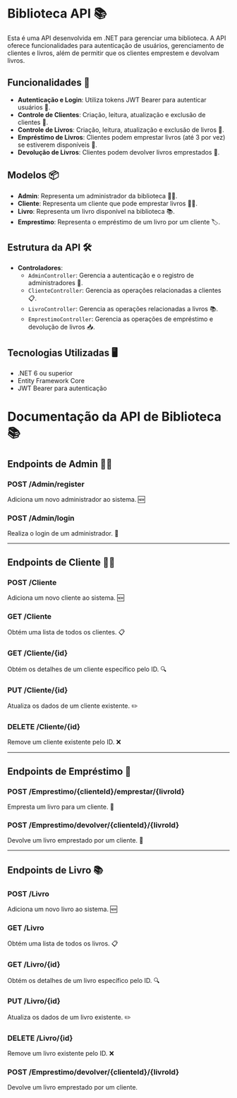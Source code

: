 # Biblioteca API 📚

Esta é uma API desenvolvida em .NET para gerenciar uma biblioteca. A API oferece funcionalidades para autenticação de usuários, gerenciamento de clientes e livros, além de permitir que os clientes emprestem e devolvam livros.

## Funcionalidades 🚀

- **Autenticação e Login**: Utiliza tokens JWT Bearer para autenticar usuários 🔑.
- **Controle de Clientes**: Criação, leitura, atualização e exclusão de clientes 👤.
- **Controle de Livros**: Criação, leitura, atualização e exclusão de livros 📖.
- **Empréstimo de Livros**: Clientes podem emprestar livros (até 3 por vez) se estiverem disponíveis 📅.
- **Devolução de Livros**: Clientes podem devolver livros emprestados 🔄.

## Modelos 📦

- **Admin**: Representa um administrador da biblioteca 👨‍💼.
- **Cliente**: Representa um cliente que pode emprestar livros 🧑‍🎓.
- **Livro**: Representa um livro disponível na biblioteca 📚.
- **Emprestimo**: Representa o empréstimo de um livro por um cliente 🏷️.

## Estrutura da API 🛠️

- **Controladores**:
  - `AdminController`: Gerencia a autenticação e o registro de administradores 🔐.
  - `ClienteController`: Gerencia as operações relacionadas a clientes 📋.
  - `LivroController`: Gerencia as operações relacionadas a livros 📚.
  - `EmprestimoController`: Gerencia as operações de empréstimo e devolução de livros 📥.

## Tecnologias Utilizadas 🖥️

- .NET 6 ou superior
- Entity Framework Core
- JWT Bearer para autenticação

# Documentação da API de Biblioteca 📚

## Endpoints de Admin 👨‍💼

### POST /Admin/register
Adiciona um novo administrador ao sistema. 🆕

### POST /Admin/login
Realiza o login de um administrador. 🔑

---

## Endpoints de Cliente 🧑‍🎓

### POST /Cliente
Adiciona um novo cliente ao sistema. 🆕

### GET /Cliente
Obtém uma lista de todos os clientes. 📋

### GET /Cliente/{id}
Obtém os detalhes de um cliente específico pelo ID. 🔍

### PUT /Cliente/{id}
Atualiza os dados de um cliente existente. ✏️

### DELETE /Cliente/{id}
Remove um cliente existente pelo ID. ❌

---

## Endpoints de Empréstimo 📖

### POST /Emprestimo/{clienteId}/emprestar/{livroId}
Empresta um livro para um cliente. 📅

### POST /Emprestimo/devolver/{clienteId}/{livroId}
Devolve um livro emprestado por um cliente. 🔄

---

## Endpoints de Livro 📚

### POST /Livro
Adiciona um novo livro ao sistema. 🆕

### GET /Livro
Obtém uma lista de todos os livros. 📋

### GET /Livro/{id}
Obtém os detalhes de um livro específico pelo ID. 🔍

### PUT /Livro/{id}
Atualiza os dados de um livro existente. ✏️

### DELETE /Livro/{id}
Remove um livro existente pelo ID. ❌


### POST /Emprestimo/devolver/{clienteId}/{livroId}
Devolve um livro emprestado por um cliente.



